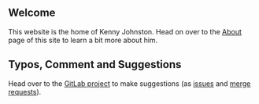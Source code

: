 ## Welcome

This website is the home of Kenny Johnston. Head on over to the [About](/pages/about) page of this site to learn a bit more about him.

## Typos, Comment and Suggestions

Head over to the [GitLab project](https://gitlab.com/johnston-family/www-kencjohnston-com) to make suggestions (as [issues](https://gitlab.com/johnston-family/www-kencjohnston-com/issues) and [merge requests](https://gitlab.com/johnston-family/www-kencjohnston-com/merge_requests)).
